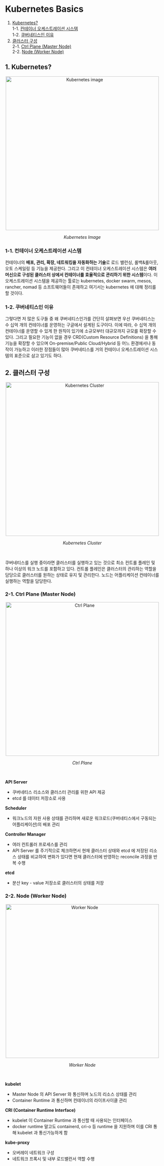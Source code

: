# Kubernetes Basics

1. [Kubernetes?](#1-Kubernetes) <br />
    1-1. [컨테이너 오케스트레이션 시스템](#1-1-컨테이너-오케스트레이션-시스템) <br />
    1-2. [쿠버네티스인 이유](#1-2-쿠버네티스인-이유) <br />
2. [클러스터 구성](#2-클러스터-구성) <br />
    2-1. [Ctrl Plane (Master Node)](#2-1-ctrl-plane-master-node) <br />
    2-2. [Node (Worker Node)](#2-2-node-worker-node) <br />

## 1. Kubernetes?

<p align="center">
    <img width="500" alt="Kubernetes image" src="https://github.com/jongeunShin95/TIL/assets/20867824/d7f19d53-e295-4dde-9889-0e79bd66f932">
    <p align="center"><I>Kubernetes Image</I></p>
</p>

### 1-1. 컨테이너 오케스트레이션 시스템

컨테이너의 **배포, 관리, 확장, 네트워킹을 자동화하는 기술**로 로드 밸런싱, 롤백&롤아웃, 오토 스케일링 등 기능을 제공한다. 그리고 이 컨테이너 오케스트레이션 시스템은 **여러 머신으로 구성된 클러스터 상에서 컨테이너를 효율적으로 관리하기 위한 시스템**이다. 이 오케스트레이션 시스템을 제공하는 툴로는 kubernetes, docker swarm, mesos, rancher, nomad 등 소프트웨어들이 존재하고 여기서는 kubernetes 에 대해 정리를 할 것이다.

### 1-2. 쿠버네티스인 이유

그렇다면 저 많은 도구들 중 왜 쿠버네티스인가를 간단히 살펴보면 우선 쿠버네티스는 수 십억 개의 컨테이너를 운영하는 구글에서 설계된 도구이다. 이에 따라,  수 십억 개의 컨테이너를 운영할 수 있게 한 원칙이 있기에 소규모부터 대규모까지 규모를 확장할 수 있다. 그리고 필요한 기능이 없을 경우 CRD(Custom Resource Definitions) 을 통해 기능을 확장할 수 있으며 On-premise/Public Cloud/Hybrid 등 어느 환경에서나 동작이 가능하고 이러한 장점들이 많아 쿠버네티스를 거의 컨테이너 오케스트레이션 시스템의 표준으로 삼고 있기도 하다.


## 2. 클러스터 구성

<p align="center">
    <img width="500" alt="Kubernetes Cluster" src="https://github.com/jongeunShin95/TIL/assets/20867824/29034f94-74cb-436d-a7c3-3839f7567b85">
    <p align="center"><I>Kubernetes Cluster</I></p>
</p>

<br />

쿠버네티스를 실행 중이라면 클러스터를 실행하고 있는 것으로 최소 컨트롤 플레인 및 하나 이상의 워크 노드를 포함하고 있다. 컨트롤 플레인은 클러스터의 관리하는 역할을 담당으로 클러스터를 원하는 상태로 유지 및 관리한다. 노드는 어플리케이션 컨테이너를 실행하는 역할을 담당한다.

### 2-1. Ctrl Plane (Master Node)

<p align="center">
    <img width="500" alt="Ctrl Plane" src="https://github.com/jongeunShin95/TIL/assets/20867824/deafacec-7993-4d0a-bbaf-7ca927e0e37b">
    <p align="center"><I>Ctrl Plane</I></p>
</p>

<br />

**API Server**

* 쿠버네티스 리소스와 클러스터 관리를 위한 API 제공
* etcd 를 데이터 저장소로 사용

**Scheduler**

* 워크노드의 자원 사용 상태를 관리하며 새로운 워크로드(쿠버네티스에서 구동되는 어플리케이션)의 배포 관리

**Controller Manager**

* 여러 컨트롤러 프로세스를 관리
* API Server 를 주기적으로 체크하면서 현재 클러스터 상태와 etcd 에 저장된 리소스 상태를 비교하여 변화가 있다면 현재 클러스터에 반영하는 reconcile 과정을 반복 수행

**etcd**

* 분산 key - value 저장소로 클러스터의 상태를 저장

### 2-2. Node (Worker Node)

<p align="center">
    <img width="500" alt="Worker Node" src="https://github.com/jongeunShin95/TIL/assets/20867824/097f7404-869d-4c5c-9c54-73188b1b5b1a">
    <p align="center"><I>Worker Node</I></p>
</p>

<br />

**kubelet**

* Master Node 의 API Server 와 통신하며 노드의 리소스 상태를 관리
* Container Runtime 과 통신하며 컨테이너의 라이프사이클 관리

**CRI (Container Runtime Interface)**

* kubelet 이 Container Runtime 과 통신할 때 사용되는 인터페이스
* docker runtime 말고도 containerd, cri-o 등 runtime 을 지원하며 이를 CRI 통해 kubelet 과 통신가능하게 함

**kube-proxy**

* 오버레이 네트워크 구성
* 네트워크 프록시 및 내부 로드밸런서 역할 수행